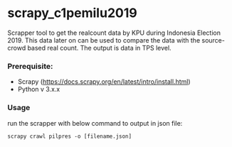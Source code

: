 # scrapy_c1pemilu2019

Scrapper tool to get the realcount data by KPU during Indonesia Election 2019. This data later on can be used to compare the data with the source-crowd based real count.
The output is data in TPS level.

### Prerequisite:
- Scrapy (https://docs.scrapy.org/en/latest/intro/install.html)
- Python v 3.x.x

### Usage
run the scrapper with below command to output in json file:

``
scrapy crawl pilpres -o [filename.json]
``
